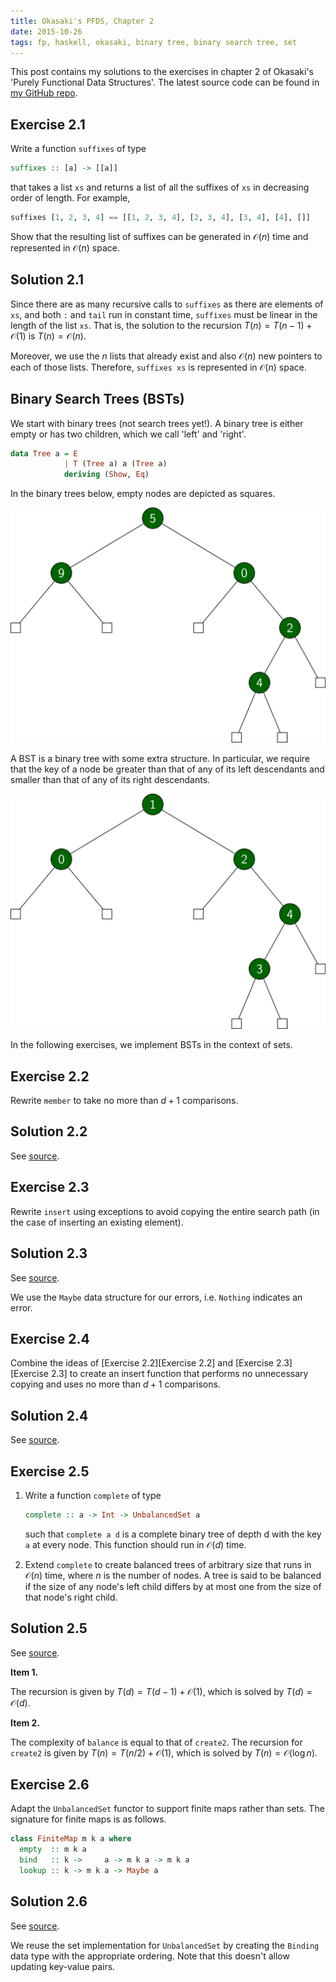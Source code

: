 ```yaml
---
title: Okasaki's PFDS, Chapter 2
date: 2015-10-26
tags: fp, haskell, okasaki, binary tree, binary search tree, set
---
```


This post contains my solutions to the exercises in chapter 2 of Okasaki's 'Purely Functional Data Structures'.
The latest source code can be found in [my GitHub repo](https://github.com/stappit/okasaki-pfds).

Exercise 2.1
------------

Write a function `suffixes` of type

```haskell
suffixes :: [a] -> [[a]]
```

that takes a list `xs` and returns a list of all the suffixes of `xs` in decreasing order of length.
For example, 

```haskell
suffixes [1, 2, 3, 4] == [[1, 2, 3, 4], [2, 3, 4], [3, 4], [4], []]
```

Show that the resulting list of suffixes can be generated in $\mathcal O (n)$ time and represented in $\mathcal O (n)$ space.

Solution 2.1
------------

Since there are as many recursive calls to `suffixes` as there are elements of `xs`, and both `:` and `tail` run in constant time, `suffixes` must be linear in the length of the list `xs`.
That is, the solution to the recursion $T (n) = T(n-1) + \mathcal O (1)$ is $T (n) = \mathcal O (n)$.

Moreover, we use the $n$ lists that already exist and also $\mathcal O (n)$ new pointers to each of those lists.
Therefore, `suffixes xs` is represented in $\mathcal O (n)$ space.

Binary Search Trees (BSTs)
--------------------------

We start with binary trees (not search trees yet!).
A binary tree is either empty or has two children, which we call 'left' and 'right'.

```haskell
data Tree a = E
            | T (Tree a) a (Tree a)
            deriving (Show, Eq)
```

In the binary trees below, empty nodes are depicted as squares.

![A binary tree (which is NOT a BST).](/images/binary-tree-nontrivial.pdf.png)

A BST is a binary tree with some extra structure.
In particular, we require that the key of a node be greater than that of any of its left descendants and smaller than that of any of its right descendants.

![A binary tree which IS a BST.](/images/bst-nontrivial.pdf.png)

In the following exercises, we implement BSTs in the context of sets.

Exercise 2.2
------------

Rewrite `member` to take no more than $d+1$ comparisons.

Solution 2.2
------------

See [source](https://github.com/stappit/okasaki-pfds/blob/master/src/Chap02/Exercise02.hs).

Exercise 2.3
------------

Rewrite `insert` using exceptions to avoid copying the entire search path (in the case of inserting an existing element).

Solution 2.3
------------

See [source](https://github.com/stappit/okasaki-pfds/blob/master/src/Chap02/Exercise03.hs).

We use the `Maybe` data structure for our errors, i.e. `Nothing` indicates an error.

Exercise 2.4
------------

Combine the ideas of [Exercise 2.2][Exercise 2.2] and [Exercise 2.3][Exercise 2.3] to create an insert function that performs no unnecessary copying and uses no more than $d+1$ comparisons.

Solution 2.4
------------

See [source](https://github.com/stappit/okasaki-pfds/blob/master/src/Chap02/Exercise04.hs).

Exercise 2.5
------------

1.  Write a function `complete` of type

    ```haskell
    complete :: a -> Int -> UnbalancedSet a
    ```

    such that `complete a d` is a complete binary tree of depth d with the key `a` at every node.
    This function should run in $\mathcal O (d)$ time.

2.  Extend `complete` to create balanced trees of arbitrary size that runs in $\mathcal O (n)$ time, where $n$ is the number of nodes.
    A tree is said to be balanced if the size of any node's left child differs by at most one from the size of that node's right child.

Solution 2.5
------------

See [source](https://github.com/stappit/okasaki-pfds/blob/master/src/Chap02/Exercise05.hs).

**Item 1.**  

The recursion is given by $T(d) = T(d-1) + \mathcal O (1)$, which is solved by $T (d) = \mathcal O (d)$.

**Item 2.**

The complexity of `balance` is equal to that of `create2`.
The recursion for `create2` is given by $T (n) = T (n/2) + \mathcal O (1)$, which is solved by $T (n) = \mathcal O (\log n)$.

Exercise 2.6
------------

Adapt the `UnbalancedSet` functor to support finite maps rather than sets.
The signature for finite maps is as follows.

```haskell
class FiniteMap m k a where
  empty  :: m k a 
  bind   :: k ->     a -> m k a -> m k a
  lookup :: k -> m k a -> Maybe a
```

Solution 2.6
------------

See [source](https://github.com/stappit/okasaki-pfds/blob/master/src/Chap02/Exercise06.hs).

We reuse the set implementation for `UnbalancedSet` by creating the `Binding` data type with the appropriate ordering.
Note that this doesn't allow updating key-value pairs.
